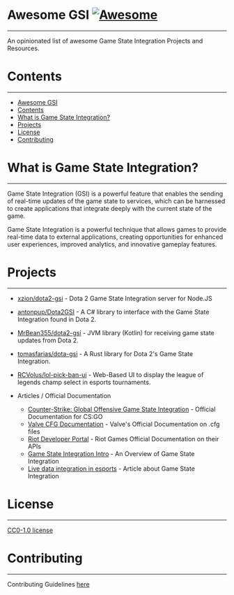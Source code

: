 # Awesome GSI [![Awesome](https://cdn.rawgit.com/sindresorhus/awesome/d7305f38d29fed78fa85652e3a63e154dd8e8829/media/badge.svg)](https://github.com/sindresorhus/awesome)
---
An opinionated list of awesome Game State Integration Projects and Resources.

# Contents
---
- [Awesome GSI ](#awesome-gsi-)
- [Contents](#contents)
- [What is Game State Integration?](#what-is-game-state-integration)
- [Projects](#projects)
- [License](#license)
- [Contributing](#contributing)

# What is Game State Integration?
---
Game State Integration (GSI) is a powerful feature that enables the sending of real-time updates of the game state to services, which can be harnessed to create applications that integrate deeply with the current state of the game.

Game State Integration is a powerful technique that allows games to provide real-time data to external applications, creating opportunities for enhanced user experiences, improved analytics, and innovative gameplay features. 



# Projects
---
  - [xzion/dota2-gsi](https://github.com/xzion/dota2-gsi) - Dota 2 Game State Integration server for Node.JS
  - [antonpup/Dota2GSI](https://github.com/antonpup/Dota2GSI) - A C# library to interface with the Game State Integration found in Dota 2.
  - [MrBean355/dota2-gsi](https://github.com/MrBean355/dota2-gsi) - JVM library (Kotlin) for receiving game state updates from Dota 2.
  - [tomasfarias/dota-gsi](https://github.com/tomasfarias/dota-gsi) - A Rust library for Dota 2's Game State Integration.
  - [RCVolus/lol-pick-ban-ui](https://github.com/RCVolus/lol-pick-ban-ui) - Web-Based UI to display the league of legends champ select in esports tournaments.




- Articles / Official Documentation
  - [Counter-Strike: Global Offensive Game State Integration](https://developer.valvesoftware.com/wiki/Counter-Strike:_Global_Offensive_Game_State_Integration) - Official Documentation for CS:GO
  - [Valve CFG Documentation](https://developer.valvesoftware.com/wiki/CFG) - Valve's Official Documentation on .cfg files
  - [Riot Developer Portal](https://developer.riotgames.com/) - Riot Games Official Documentation on their APIs
  - [Game State Integration Intro](https://auo.nu/posts/game-state-integration-intro/) - An Overview of Game State Integration
  - [Live data integration in esports](https://blog.geertverhoeff.com/2021/02/22/live-data-integration-in-esports/) - Article about Game State Integration


# License
---
[CC0-1.0 license](https://github.com/jeoooo/awesome-gsi/blob/main/LICENSE)

# Contributing
---
Contributing Guidelines [here](https://github.com/jeoooo/awesome-gsi/blob/main/CONTRIBUTING.md)



